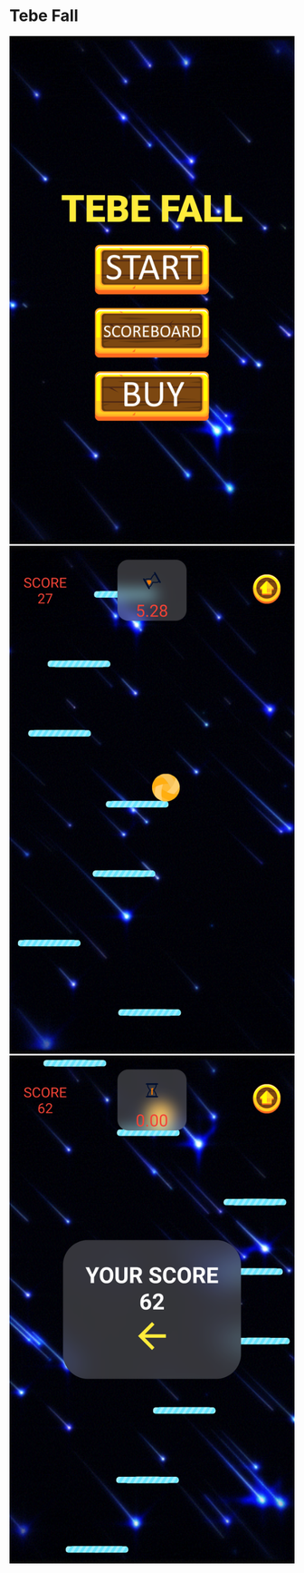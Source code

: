 # Tebe Fall

![Screenshot](screenshots/1.png)
![Screenshot](screenshots/2.png)
![Screenshot](screenshots/3.png)
